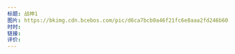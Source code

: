 ```yaml
---
标题: 战神1
图片: https://bkimg.cdn.bcebos.com/pic/d6ca7bcb0a46f21fc6e8aaa2fd246b600d33ae67?x-bce-process=image/resize,m_lfit,w_536,limit_1/quality,Q_70
时时: 
链接: 
评价:
---
```


